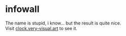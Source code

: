 # infowall

The name is stupid, i know... but the result is quite nice.  
Visit [clock.very-visual.art](https://clock.very-visual.art) to see it.
